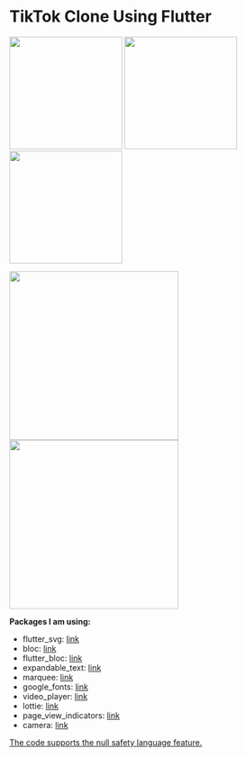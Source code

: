 # TikTok Clone Using Flutter

<p float="left">
  <img src="https://user-images.githubusercontent.com/65359554/154569763-250446e6-b738-4e33-a84f-8af5c541ca24.jpeg" width="200" />
  <img src="https://user-images.githubusercontent.com/65359554/154569819-f59da098-fa6c-428e-a85b-3629711bbd27.jpeg" width="200" /> 
  <img src="https://user-images.githubusercontent.com/65359554/154569830-bd3993e6-b824-4634-92ff-e4940b2fab72.jpeg" width="200" />
</p>
<p>
  <img src="https://user-images.githubusercontent.com/65359554/154571820-1ecdb855-eb3c-4f66-9bdf-dfce67309561.gif" width="300" />
  <img src="https://user-images.githubusercontent.com/65359554/154571838-ef27e698-eac7-48fe-aeb3-f808a2232d7c.gif" width="300" />
</p>

**Packages I am using:**

- flutter_svg: [link](https://pub.dev/packages/flutter_svg)
- bloc: [link](https://pub.dev/packages/bloc)
- flutter_bloc: [link](https://pub.dev/packages/flutter_bloc)
- expandable_text: [link](https://pub.dev/packages/expandable_text)
- marquee: [link](https://pub.dev/packages/marquee)
- google_fonts: [link](https://pub.dev/packages/flutter_bloc)
- video_player: [link](https://pub.dev/packages/google_fonts)
- lottie: [link](https://pub.dev/packages/lottie)
- page_view_indicators: [link](https://pub.dev/packages/page_view_indicators)
- camera: [link](https://pub.dev/packages/camera)

[The code supports the null safety language feature.](https://dart.dev/null-safety#sidenav-2-6)

